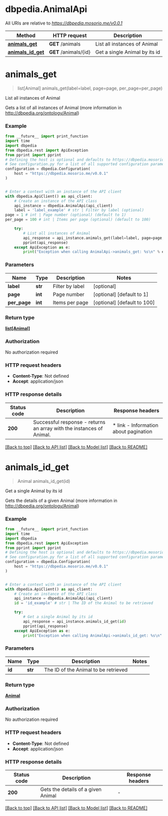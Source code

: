 # dbpedia.AnimalApi

All URIs are relative to *https://dbpedia.mosorio.me/v0.0.1*

Method | HTTP request | Description
------------- | ------------- | -------------
[**animals_get**](AnimalApi.md#animals_get) | **GET** /animals | List all instances of Animal
[**animals_id_get**](AnimalApi.md#animals_id_get) | **GET** /animals/{id} | Get a single Animal by its id


# **animals_get**
> list[Animal] animals_get(label=label, page=page, per_page=per_page)

List all instances of Animal

Gets a list of all instances of Animal (more information in http://dbpedia.org/ontology/Animal)

### Example

```python
from __future__ import print_function
import time
import dbpedia
from dbpedia.rest import ApiException
from pprint import pprint
# Defining the host is optional and defaults to https://dbpedia.mosorio.me/v0.0.1
# See configuration.py for a list of all supported configuration parameters.
configuration = dbpedia.Configuration(
    host = "https://dbpedia.mosorio.me/v0.0.1"
)


# Enter a context with an instance of the API client
with dbpedia.ApiClient() as api_client:
    # Create an instance of the API class
    api_instance = dbpedia.AnimalApi(api_client)
    label = 'label_example' # str | Filter by label (optional)
page = 1 # int | Page number (optional) (default to 1)
per_page = 100 # int | Items per page (optional) (default to 100)

    try:
        # List all instances of Animal
        api_response = api_instance.animals_get(label=label, page=page, per_page=per_page)
        pprint(api_response)
    except ApiException as e:
        print("Exception when calling AnimalApi->animals_get: %s\n" % e)
```

### Parameters

Name | Type | Description  | Notes
------------- | ------------- | ------------- | -------------
 **label** | **str**| Filter by label | [optional] 
 **page** | **int**| Page number | [optional] [default to 1]
 **per_page** | **int**| Items per page | [optional] [default to 100]

### Return type

[**list[Animal]**](Animal.md)

### Authorization

No authorization required

### HTTP request headers

 - **Content-Type**: Not defined
 - **Accept**: application/json

### HTTP response details
| Status code | Description | Response headers |
|-------------|-------------|------------------|
**200** | Successful response - returns an array with the instances of Animal. |  * link - Information about pagination <br>  |

[[Back to top]](#) [[Back to API list]](../README.md#documentation-for-api-endpoints) [[Back to Model list]](../README.md#documentation-for-models) [[Back to README]](../README.md)

# **animals_id_get**
> Animal animals_id_get(id)

Get a single Animal by its id

Gets the details of a given Animal (more information in http://dbpedia.org/ontology/Animal)

### Example

```python
from __future__ import print_function
import time
import dbpedia
from dbpedia.rest import ApiException
from pprint import pprint
# Defining the host is optional and defaults to https://dbpedia.mosorio.me/v0.0.1
# See configuration.py for a list of all supported configuration parameters.
configuration = dbpedia.Configuration(
    host = "https://dbpedia.mosorio.me/v0.0.1"
)


# Enter a context with an instance of the API client
with dbpedia.ApiClient() as api_client:
    # Create an instance of the API class
    api_instance = dbpedia.AnimalApi(api_client)
    id = 'id_example' # str | The ID of the Animal to be retrieved

    try:
        # Get a single Animal by its id
        api_response = api_instance.animals_id_get(id)
        pprint(api_response)
    except ApiException as e:
        print("Exception when calling AnimalApi->animals_id_get: %s\n" % e)
```

### Parameters

Name | Type | Description  | Notes
------------- | ------------- | ------------- | -------------
 **id** | **str**| The ID of the Animal to be retrieved | 

### Return type

[**Animal**](Animal.md)

### Authorization

No authorization required

### HTTP request headers

 - **Content-Type**: Not defined
 - **Accept**: application/json

### HTTP response details
| Status code | Description | Response headers |
|-------------|-------------|------------------|
**200** | Gets the details of a given Animal |  -  |

[[Back to top]](#) [[Back to API list]](../README.md#documentation-for-api-endpoints) [[Back to Model list]](../README.md#documentation-for-models) [[Back to README]](../README.md)


